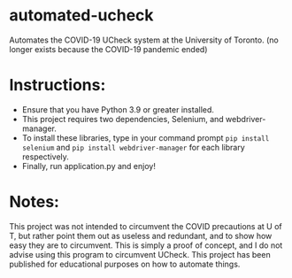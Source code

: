 # automated-ucheck
 Automates the COVID-19 UCheck system at the University of Toronto. (no longer exists because the COVID-19 pandemic ended)
 
# Instructions:
- Ensure that you have Python 3.9 or greater installed.
- This project requires two dependencies, Selenium, and webdriver-manager.
- To install these libraries, type in your command prompt ```pip install selenium``` and ```pip install webdriver-manager``` for each library respectively.
- Finally, run application.py and enjoy!

# Notes:
This project was not intended to circumvent the COVID precautions at U of T, but rather point them out as useless and redundant, and to show how easy they are to circumvent. This is simply a proof of concept, and I do not advise using this program to circumvent UCheck. This project has been published for educational purposes on how to automate things.
